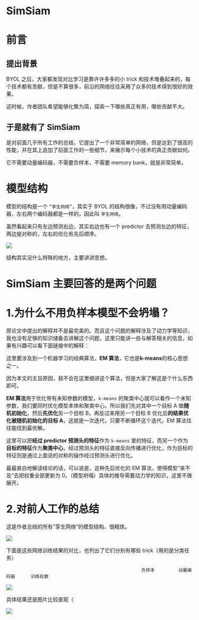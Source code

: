 # SimSiam

# 前言

## 提出背景

BYOL 之后，大家都发现对比学习是靠许许多多的小 trick 和技术堆叠起来的，每个技术都有贡献，但是不算很多，前沿的网络往往采用了众多的技术得到很好的效果。

这时候，作者团队希望能够化繁为简，探索一下哪些真正有用，哪些贡献不大。

## 于是就有了 SimSiam

是对前面几乎所有工作的总结，它提出了一个非常简单的网络，但是达到了很高的性能，并在其上追加了前面工作的一些细节，来展示每个小技术的真正贡献如何。

它不需要动量编码器，不需要负样本，不需要 memory bank，就是非常简单。

# 模型结构

模型的结构是一个 `“孪生网络”`，其实于 BYOL 的结构很像，不过没有用动量编码器，左右两个编码器都是一样的，因此叫 `孪生网络`。

虽然看起来只有左边预测右边，其实右边也有一个 predictor 去预测左边的特征，两边是对称的，左右的优化有先后顺序。

![](https://pic-hdu-cs-wiki-1307923872.cos.ap-shanghai.myqcloud.com/boxcnWk5QzvbsSNlyV4B7SMt5zb.png)

结构其实没什么特殊的地方，主要讲讲思想。

# SimSiam 主要回答的是两个问题

# 1.为什么不用负样本模型不会坍塌？

原论文中提出的解释并不是最完美的。而且这个问题的解释涉及了动力学等知识，我也没有足够的知识储备去讲解这个问题，这里只能讲一些与解答相关的信息，如果有兴趣可以看下面链接中的解释：

这里要涉及到一个机器学习的经典算法，<strong>EM 算法</strong>，它也是<strong>k-means</strong>的核心思想之一。

因为本文的主旨原因，我不会在这里细讲这个算法，但是大家了解这是个什么东西即可。

<strong>EM 算法</strong>用于优化带有未知参数的模型，`k-means` 的聚类中心就可以看作一个未知参数，我们要同时优化模型本体和聚类中心。所以我们先对其中一个目标 A 做<strong>随机初始化</strong>，然后<strong>先优化</strong>另一个目标 B，再反过来用另一个目标 B 优化后<strong>的结果优化被随机初始化的目标 A</strong>，这就是一次迭代，只要不断循环这个迭代，EM 算法往往能找到最优解。

这里可以把<strong>经过 predictor 预测头的特征</strong>作为 `k-means` 里的特征，而另一个作为<strong>目标的特征</strong>作为<strong>聚类中心</strong>，经过预测头的特征直接反向传播进行优化，作为目标的特征则是通过上面说的对称的操作经过预测头进行优化。

最最直白地解读结论的话，可以说是，这种先后优化的 EM 算法，使得模型“来不及“去把权重全部更新为 0。（模型坍塌）具体的推导需要动力学的知识，这里不做展开。

# 2.对前人工作的总结

这是作者总结的所有”孪生网络“的模型结构，很精炼。

![](https://pic-hdu-cs-wiki-1307923872.cos.ap-shanghai.myqcloud.com/boxcn8OWwnN8ae2vUVttqlu5O8e.png)

下面是这些网络训练结果的对比，也列出了它们分别有哪些 trick（用的是分类任务）

```
                                                   负样本         动量编码器      训练轮数 
```

![](https://pic-hdu-cs-wiki-1307923872.cos.ap-shanghai.myqcloud.com/boxcn3uizAKNhAxQryOwvHxFSDb.png)

具体结果还是图片比较直观（

![](https://pic-hdu-cs-wiki-1307923872.cos.ap-shanghai.myqcloud.com/boxcnqdfrOIxim4wBayDDBitHCd.png)
